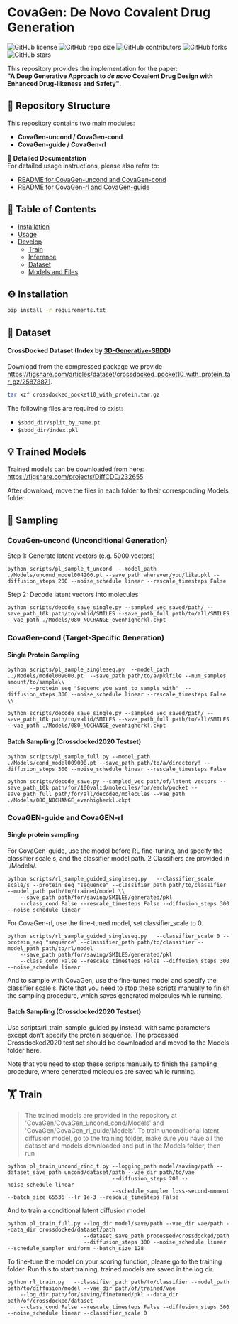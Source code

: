 # CovaGen: De Novo Covalent Drug Generation

![GitHub license](https://img.shields.io/github/license/BioChemAI/CovaGen.svg)
![GitHub repo size](https://img.shields.io/github/repo-size/BioChemAI/CovaGen.svg)
![GitHub contributors](https://img.shields.io/github/contributors/BioChemAI/CovaGen)
![GitHub forks](https://badgen.net/github/forks/BioChemAI/CovaGen)
![GitHub stars](https://img.shields.io/github/stars/BioChemAI/CovaGen.svg)

This repository provides the implementation for the paper:  
**"A Deep Generative Approach to _de novo_ Covalent Drug Design with Enhanced Drug-likeness and Safety"**.
## 🧩 Repository Structure
This repository contains two main modules:  

- **CovaGen-uncond / CovaGen-cond**  
- **CovaGen-guide / CovaGen-rl**

📘 **Detailed Documentation**  
For detailed usage instructions, please also refer to:  
- [README for CovaGen-uncond and CovaGen-cond](./CovaGen_uncond_cond/README.md)  
- [README for CovaGen-rl and CovaGen-guide](./CovaGen_rl_guide/README.md)  

## 📑 Table of Contents

- [Installation](#installation)
- [Usage](#usage)
- [Develop](#develop)
  - [Train](#train)
  - [Inference](#inference)
  - [Dataset](#dataset)
  - [Models and Files](#Models-and-Files)
## ⚙️ Installation

```bash
pip install -r requirements.txt
```

## 📂 Dataset
#### CrossDocked Dataset (Index by [3D-Generative-SBDD](https://github.com/luost26/3D-Generative-SBDD))

Download from the compressed package we provide <https://figshare.com/articles/dataset/crossdocked_pocket10_with_protein_tar_gz/25878871>.
```bash
tar xzf crossdocked_pocket10_with_protein.tar.gz
```
The following files are required to exist:
- `$sbdd_dir/split_by_name.pt`
- `$sbdd_dir/index.pkl`

## 💡 Trained Models

Trained models can be downloaded from here:
https://figshare.com/projects/DiffCDD/232655

After download, move the files in each folder to their corresponding Models folder.


## 🔎 Sampling
### CovaGen-uncond  (Unconditional Generation)
Step 1: Generate latent vectors (e.g. 5000 vectors)
```
python scripts/pl_sample_t_uncond  --model_path ./Models/uncond_model004200.pt --save_path wherever/you/like.pkl --diffusion_steps 200 --noise_schedule linear --rescale_timesteps False
```

Step 2: Decode latent vectors into molecules
```
python scripts/decode_save_single.py --sampled_vec saved/path/ --save_path_10k path/to/valid/SMILES --save_path_full path/to/all/SMILES --vae_path ./Models/080_NOCHANGE_evenhigherkl.ckpt
```

### CovaGen-cond (Target-Specific Generation)
#### Single Protein Sampling
```
python scripts/pl_sample_singleseq.py  --model_path ../Models/model009000.pt  --save_path path/to/a/pklfile --num_samples amount/to/sample\\
       --protein_seq "Sequenc you want to sample with"  --diffusion_steps 300 --noise_schedule linear --rescale_timesteps False \\
```


```
python scripts/decode_save_single.py --sampled_vec saved/path/ --save_path_10k path/to/valid/SMILES --save_path_full path/to/all/SMILES --vae_path ./Models/080_NOCHANGE_evenhigherkl.ckpt
```

#### Batch Sampling (Crossdocked2020 Testset)
```
python scripts/pl_sample_full.py --model_path ./Models/cond_model009000.pt --save_path path/to/a/directory! --diffusion_steps 300 --noise_schedule linear --rescale_timesteps False 
```

```
python scripts/decode_save.py --sampled_vec path/of/latent vectors --save_path_10k path/for/100valid/molecules/for/each/pocket --save_path_full path/for/all/decoded/molecules --vae_path ./Models/080_NOCHANGE_evenhigherkl.ckpt
```
### CovaGEN-guide and CovaGEN-rl
#### Single protein sampling
For CovaGen-guide, use the model before RL fine-tuning, and specify the classifier scale s, and the classifier model path. 2 Classifiers are provided in ./Models/.
```
python scripts/rl_sample_guided_singleseq.py   --classifier_scale scale/s --protein_seq "sequence" --classifier_path path/to/classifier --model_path path/to/trained/model \\
    --save_path path/for/saving/SMILES/generated/pkl
    --class_cond False --rescale_timesteps False --diffusion_steps 300 --noise_schedule linear
```

For CovaGen-rl, use the fine-tuned model, set classifier_scale to 0.
```
python scripts/rl_sample_guided_singleseq.py   --classifier_scale 0 --protein_seq "sequence" --classifier_path path/to/classifier --model_path path/to/rl/model
    --save_path path/for/saving/SMILES/generated/pkl
    --class_cond False --rescale_timesteps False --diffusion_steps 300 --noise_schedule linear
```
And to sample with CovaGen, use the fine-tuned model and specify the classifier scale s.
Note that you need to stop these scripts manually to finish the sampling procedure, which saves generated molecules while running.

#### Batch Sampling (Crossdocked2020 Testset)
Use scripts/rl_train_sample_guided.py instead, with same parameters except don't specify the protein sequence.
The processed Crossdocked2020 test set should be downloaded and moved to the Models folder here.

Note that you need to stop these scripts manually to finish the sampling procedure, where generated molecules are saved while running.

## 🏋️ Train
>The trained models are provided in the repository at 'CovaGen/CovaGen_uncond_cond/Models' and 'CovaGen/CovaGen_rl_guide/Models'.
To train unconditional latent diffusion model, go to the training folder, make sure you have all the dataset and models downloaded and put in the Models folder, then run
```
python pl_train_uncond_zinc_t.py --logging_path model/saving/path --dataset_save_path uncond/dataset/path --vae_dir path/to/vae
                                 --diffusion_steps 200 --noise_schedule linear 
                                 --schedule_sampler loss-second-moment --batch_size 65536 --lr 1e-3 --rescale_timesteps False
```
And to train a conditional latent diffusion model
```
python pl_train_full.py --log_dir model/save/path --vae_dir vae/path --data_dir crossdocked/dataset/path
                        --dataset_save_path processed/crossdocked/path
                        --diffusion_steps 300 --noise_schedule linear --schedule_sampler uniform --batch_size 128
```
To fine-tune the model on your scoring function, please go to the training folder. Run this to start training, trained models are saved in the log dir.
```
python rl_train.py   --classifier_path path/to/classifier --model_path path/to/diffusion/model --vae_dir path/of/trained/vae 
    --log_dir path/for/saving/finetuned/pkl --data_dir path/of/crossdocked/dataset
    --class_cond False --rescale_timesteps False --diffusion_steps 300 --noise_schedule linear --classifier_scale 0 
```


